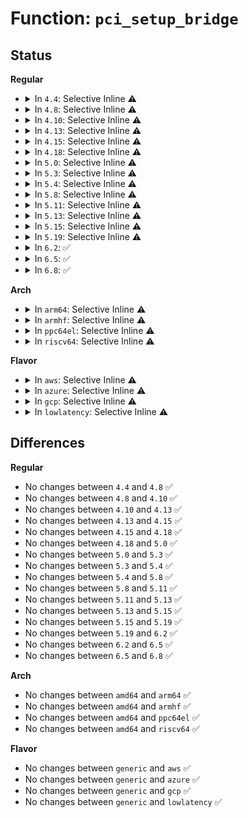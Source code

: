 # Function: <code>pci_setup_bridge</code>

## Status
<b>Regular</b>
<ul>
<li>
<details>
<summary>In <code>4.4</code>: Selective Inline ⚠️</summary>

```c
void pci_setup_bridge(struct pci_bus *bus);
```

**Collision:** Unique Global

**Inline:** Selective

**Transformation:** False

**Instances:**

```
In drivers/pci/setup-bus.c (ffffffff8143f1b0)
Location: drivers/pci/setup-bus.c:699
Inline: True
Inline callers:
  - drivers/pci/setup-bus.c:__pci_bus_assign_resources
  - drivers/pci/setup-bus.c:pci_assign_unassigned_bridge_resources
```
**Symbols:**

```
ffffffff8143f1b0-ffffffff8143f1c5: pci_setup_bridge (STB_GLOBAL)
```
</details>
</li>
<li>
<details>
<summary>In <code>4.8</code>: Selective Inline ⚠️</summary>

```c
void pci_setup_bridge(struct pci_bus *bus);
```

**Collision:** Unique Global

**Inline:** Selective

**Transformation:** False

**Instances:**

```
In drivers/pci/setup-bus.c (ffffffff8148c73d)
Location: drivers/pci/setup-bus.c:702
Inline: True
Inline callers:
  - drivers/pci/setup-bus.c:pci_assign_unassigned_bridge_resources
  - drivers/pci/setup-bus.c:__pci_bus_assign_resources
```
**Symbols:**

```
ffffffff8148afd0-ffffffff8148aff7: pci_setup_bridge (STB_GLOBAL)
```
</details>
</li>
<li>
<details>
<summary>In <code>4.10</code>: Selective Inline ⚠️</summary>

```c
void pci_setup_bridge(struct pci_bus *bus);
```

**Collision:** Unique Global

**Inline:** Selective

**Transformation:** False

**Instances:**

```
In drivers/pci/setup-bus.c (ffffffff814adf2d)
Location: drivers/pci/setup-bus.c:703
Inline: True
Inline callers:
  - drivers/pci/setup-bus.c:pci_assign_unassigned_bridge_resources
  - drivers/pci/setup-bus.c:__pci_bus_assign_resources
```
**Symbols:**

```
ffffffff814ac7c0-ffffffff814ac7e7: pci_setup_bridge (STB_GLOBAL)
```
</details>
</li>
<li>
<details>
<summary>In <code>4.13</code>: Selective Inline ⚠️</summary>

```c
void pci_setup_bridge(struct pci_bus *bus);
```

**Collision:** Unique Global

**Inline:** Selective

**Transformation:** False

**Instances:**

```
In drivers/pci/setup-bus.c (ffffffff814b82ca)
Location: drivers/pci/setup-bus.c:694
Inline: True
Inline callers:
  - drivers/pci/setup-bus.c:pci_assign_unassigned_bridge_resources
  - drivers/pci/setup-bus.c:__pci_bus_assign_resources
```
**Symbols:**

```
ffffffff814b6b40-ffffffff814b6b67: pci_setup_bridge (STB_GLOBAL)
```
</details>
</li>
<li>
<details>
<summary>In <code>4.15</code>: Selective Inline ⚠️</summary>

```c
void pci_setup_bridge(struct pci_bus *bus);
```

**Collision:** Unique Global

**Inline:** Selective

**Transformation:** False

**Instances:**

```
In drivers/pci/setup-bus.c (ffffffff814f89b7)
Location: drivers/pci/setup-bus.c:694
Inline: True
Inline callers:
  - drivers/pci/setup-bus.c:pci_reassign_bridge_resources
  - drivers/pci/setup-bus.c:pci_reassign_bridge_resources
  - drivers/pci/setup-bus.c:__pci_bridge_assign_resources
  - drivers/pci/setup-bus.c:__pci_bus_assign_resources
```
**Symbols:**

```
ffffffff814f6c90-ffffffff814f6cb7: pci_setup_bridge (STB_GLOBAL)
```
</details>
</li>
<li>
<details>
<summary>In <code>4.18</code>: Selective Inline ⚠️</summary>

```c
void pci_setup_bridge(struct pci_bus *bus);
```

**Collision:** Unique Global

**Inline:** Selective

**Transformation:** False

**Instances:**

```
In drivers/pci/setup-bus.c (ffffffff81529407)
Location: drivers/pci/setup-bus.c:689
Inline: True
Inline callers:
  - drivers/pci/setup-bus.c:pci_reassign_bridge_resources
  - drivers/pci/setup-bus.c:pci_reassign_bridge_resources
  - drivers/pci/setup-bus.c:__pci_bridge_assign_resources
  - drivers/pci/setup-bus.c:__pci_bus_assign_resources
```
**Symbols:**

```
ffffffff81527810-ffffffff81527837: pci_setup_bridge (STB_GLOBAL)
```
</details>
</li>
<li>
<details>
<summary>In <code>5.0</code>: Selective Inline ⚠️</summary>

```c
void pci_setup_bridge(struct pci_bus *bus);
```

**Collision:** Unique Global

**Inline:** Selective

**Transformation:** False

**Instances:**

```
In drivers/pci/setup-bus.c (ffffffff8153f2a4)
Location: drivers/pci/setup-bus.c:689
Inline: True
Inline callers:
  - drivers/pci/setup-bus.c:pci_reassign_bridge_resources
  - drivers/pci/setup-bus.c:pci_reassign_bridge_resources
  - drivers/pci/setup-bus.c:__pci_bridge_assign_resources
  - drivers/pci/setup-bus.c:__pci_bus_assign_resources
```
**Symbols:**

```
ffffffff8153d6a0-ffffffff8153d6c7: pci_setup_bridge (STB_GLOBAL)
```
</details>
</li>
<li>
<details>
<summary>In <code>5.3</code>: Selective Inline ⚠️</summary>

```c
void pci_setup_bridge(struct pci_bus *bus);
```

**Collision:** Unique Global

**Inline:** Selective

**Transformation:** False

**Instances:**

```
In drivers/pci/setup-bus.c (ffffffff8156e68c)
Location: drivers/pci/setup-bus.c:686
Inline: True
Inline callers:
  - drivers/pci/setup-bus.c:pci_reassign_bridge_resources
  - drivers/pci/setup-bus.c:pci_reassign_bridge_resources
  - drivers/pci/setup-bus.c:__pci_bridge_assign_resources
  - drivers/pci/setup-bus.c:__pci_bus_assign_resources
```
**Symbols:**

```
ffffffff8156cd40-ffffffff8156cd69: pci_setup_bridge (STB_GLOBAL)
```
</details>
</li>
<li>
<details>
<summary>In <code>5.4</code>: Selective Inline ⚠️</summary>

```c
void pci_setup_bridge(struct pci_bus *bus);
```

**Collision:** Unique Global

**Inline:** Selective

**Transformation:** False

**Instances:**

```
In drivers/pci/setup-bus.c (ffffffff8158f668)
Location: drivers/pci/setup-bus.c:686
Inline: True
Inline callers:
  - drivers/pci/setup-bus.c:pci_reassign_bridge_resources
  - drivers/pci/setup-bus.c:pci_reassign_bridge_resources
  - drivers/pci/setup-bus.c:__pci_bridge_assign_resources
  - drivers/pci/setup-bus.c:__pci_bus_assign_resources
```
**Symbols:**

```
ffffffff8158dd20-ffffffff8158dd49: pci_setup_bridge (STB_GLOBAL)
```
</details>
</li>
<li>
<details>
<summary>In <code>5.8</code>: Selective Inline ⚠️</summary>

```c
void pci_setup_bridge(struct pci_bus *bus);
```

**Collision:** Unique Global

**Inline:** Selective

**Transformation:** False

**Instances:**

```
In drivers/pci/setup-bus.c (ffffffff8163714f)
Location: drivers/pci/setup-bus.c:687
Inline: True
Inline callers:
  - drivers/pci/setup-bus.c:pci_reassign_bridge_resources
  - drivers/pci/setup-bus.c:pci_reassign_bridge_resources
  - drivers/pci/setup-bus.c:__pci_bridge_assign_resources
  - drivers/pci/setup-bus.c:__pci_bus_assign_resources
```
**Symbols:**

```
ffffffff81635950-ffffffff8163597b: pci_setup_bridge (STB_GLOBAL)
```
</details>
</li>
<li>
<details>
<summary>In <code>5.11</code>: Selective Inline ⚠️</summary>

```c
void pci_setup_bridge(struct pci_bus *bus);
```

**Collision:** Unique Global

**Inline:** Selective

**Transformation:** False

**Instances:**

```
In drivers/pci/setup-bus.c (ffffffff8165c20f)
Location: drivers/pci/setup-bus.c:688
Inline: True
Inline callers:
  - drivers/pci/setup-bus.c:pci_reassign_bridge_resources
  - drivers/pci/setup-bus.c:pci_reassign_bridge_resources
  - drivers/pci/setup-bus.c:__pci_bridge_assign_resources
  - drivers/pci/setup-bus.c:__pci_bus_assign_resources
```
**Symbols:**

```
ffffffff8165aa10-ffffffff8165aa3b: pci_setup_bridge (STB_GLOBAL)
```
</details>
</li>
<li>
<details>
<summary>In <code>5.13</code>: Selective Inline ⚠️</summary>

```c
void pci_setup_bridge(struct pci_bus *bus);
```

**Collision:** Unique Global

**Inline:** Selective

**Transformation:** False

**Instances:**

```
In drivers/pci/setup-bus.c (ffffffff8163e7b6)
Location: drivers/pci/setup-bus.c:688
Inline: True
Inline callers:
  - drivers/pci/setup-bus.c:pci_reassign_bridge_resources
  - drivers/pci/setup-bus.c:pci_reassign_bridge_resources
  - drivers/pci/setup-bus.c:__pci_bridge_assign_resources
  - drivers/pci/setup-bus.c:__pci_bus_assign_resources
```
**Symbols:**

```
ffffffff8163cf50-ffffffff8163cf7b: pci_setup_bridge (STB_GLOBAL)
```
</details>
</li>
<li>
<details>
<summary>In <code>5.15</code>: Selective Inline ⚠️</summary>

```c
void pci_setup_bridge(struct pci_bus *bus);
```

**Collision:** Unique Global

**Inline:** Selective

**Transformation:** False

**Instances:**

```
In drivers/pci/setup-bus.c (ffffffff816af32a)
Location: drivers/pci/setup-bus.c:688
Inline: True
Inline callers:
  - drivers/pci/setup-bus.c:pci_reassign_bridge_resources
  - drivers/pci/setup-bus.c:pci_reassign_bridge_resources
  - drivers/pci/setup-bus.c:__pci_bridge_assign_resources
  - drivers/pci/setup-bus.c:__pci_bus_assign_resources
```
**Symbols:**

```
ffffffff816ad9b0-ffffffff816ad9db: pci_setup_bridge (STB_GLOBAL)
```
</details>
</li>
<li>
<details>
<summary>In <code>5.19</code>: Selective Inline ⚠️</summary>

```c
void pci_setup_bridge(struct pci_bus *bus);
```

**Collision:** Unique Global

**Inline:** Selective

**Transformation:** False

**Instances:**

```
In drivers/pci/setup-bus.c (ffffffff817d27bd)
Location: drivers/pci/setup-bus.c:688
Inline: True
Inline callers:
  - drivers/pci/setup-bus.c:pci_reassign_bridge_resources
  - drivers/pci/setup-bus.c:pci_reassign_bridge_resources
  - drivers/pci/setup-bus.c:__pci_bridge_assign_resources
  - drivers/pci/setup-bus.c:__pci_bus_assign_resources
```
**Symbols:**

```
ffffffff817d0e30-ffffffff817d0e62: pci_setup_bridge (STB_GLOBAL)
```
</details>
</li>
<li>
<details>
<summary>In <code>6.2</code>: ✅</summary>

```c
void pci_setup_bridge(struct pci_bus *bus);
```

**Collision:** Unique Global

**Inline:** No

**Transformation:** False

**Instances:**

```
In drivers/pci/setup-bus.c (ffffffff818f11f0)
Location: drivers/pci/setup-bus.c:688
Inline: False
Direct callers:
  - drivers/pci/setup-bus.c:pci_reassign_bridge_resources
  - drivers/pci/setup-bus.c:pci_reassign_bridge_resources
  - drivers/pci/setup-bus.c:__pci_bridge_assign_resources
  - drivers/pci/setup-bus.c:__pci_bus_assign_resources
```
**Symbols:**

```
ffffffff818f11f0-ffffffff818f1265: pci_setup_bridge (STB_GLOBAL)
```
</details>
</li>
<li>
<details>
<summary>In <code>6.5</code>: ✅</summary>

```c
void pci_setup_bridge(struct pci_bus *bus);
```

**Collision:** Unique Global

**Inline:** No

**Transformation:** False

**Instances:**

```
In drivers/pci/setup-bus.c (ffffffff81934610)
Location: drivers/pci/setup-bus.c:685
Inline: False
Direct callers:
  - drivers/pci/setup-bus.c:pci_reassign_bridge_resources
  - drivers/pci/setup-bus.c:pci_reassign_bridge_resources
  - drivers/pci/setup-bus.c:__pci_bridge_assign_resources
  - drivers/pci/setup-bus.c:__pci_bus_assign_resources
```
**Symbols:**

```
ffffffff81934610-ffffffff81934685: pci_setup_bridge (STB_GLOBAL)
```
</details>
</li>
<li>
<details>
<summary>In <code>6.8</code>: ✅</summary>

```c
void pci_setup_bridge(struct pci_bus *bus);
```

**Collision:** Unique Global

**Inline:** No

**Transformation:** False

**Instances:**

```
In drivers/pci/setup-bus.c (ffffffff8197d330)
Location: drivers/pci/setup-bus.c:694
Inline: False
Direct callers:
  - drivers/pci/setup-bus.c:pci_reassign_bridge_resources
  - drivers/pci/setup-bus.c:pci_reassign_bridge_resources
  - drivers/pci/setup-bus.c:__pci_bridge_assign_resources
  - drivers/pci/setup-bus.c:__pci_bus_assign_resources
```
**Symbols:**

```
ffffffff8197d330-ffffffff8197d3a5: pci_setup_bridge (STB_GLOBAL)
```
</details>
</li>
</ul>
<b>Arch</b>
<ul>
<li>
<details>
<summary>In <code>arm64</code>: Selective Inline ⚠️</summary>

```c
void pci_setup_bridge(struct pci_bus *bus);
```

**Collision:** Unique Global

**Inline:** Selective

**Transformation:** False

**Instances:**

```
In drivers/pci/setup-bus.c (ffff8000106f4c3c)
Location: drivers/pci/setup-bus.c:686
Inline: True
Inline callers:
  - drivers/pci/setup-bus.c:pci_reassign_bridge_resources
  - drivers/pci/setup-bus.c:pci_reassign_bridge_resources
  - drivers/pci/setup-bus.c:__pci_bridge_assign_resources
  - drivers/pci/setup-bus.c:__pci_bus_assign_resources
```
**Symbols:**

```
ffff8000106f3008-ffff8000106f3044: pci_setup_bridge (STB_GLOBAL)
```
</details>
</li>
<li>
<details>
<summary>In <code>armhf</code>: Selective Inline ⚠️</summary>

```c
void pci_setup_bridge(struct pci_bus *bus);
```

**Collision:** Unique Global

**Inline:** Selective

**Transformation:** False

**Instances:**

```
In drivers/pci/setup-bus.c (c088f708)
Location: drivers/pci/setup-bus.c:686
Inline: True
Inline callers:
  - drivers/pci/setup-bus.c:pci_reassign_bridge_resources
  - drivers/pci/setup-bus.c:pci_reassign_bridge_resources
  - drivers/pci/setup-bus.c:__pci_bridge_assign_resources
  - drivers/pci/setup-bus.c:__pci_bus_assign_resources
```
**Symbols:**

```
c088da9c-c088dacc: pci_setup_bridge (STB_GLOBAL)
```
</details>
</li>
<li>
<details>
<summary>In <code>ppc64el</code>: Selective Inline ⚠️</summary>

```c
void pci_setup_bridge(struct pci_bus *bus);
```

**Collision:** Unique Global

**Inline:** Selective

**Transformation:** False

**Instances:**

```
In drivers/pci/setup-bus.c (c000000000873440)
Location: drivers/pci/setup-bus.c:686
Inline: True
Inline callers:
  - drivers/pci/setup-bus.c:pci_reassign_bridge_resources
  - drivers/pci/setup-bus.c:pci_reassign_bridge_resources
  - drivers/pci/setup-bus.c:__pci_bridge_assign_resources
  - drivers/pci/setup-bus.c:__pci_bus_assign_resources
```
**Symbols:**

```
c0000000008711f0-c00000000087123c: pci_setup_bridge (STB_GLOBAL)
```
</details>
</li>
<li>
<details>
<summary>In <code>riscv64</code>: Selective Inline ⚠️</summary>

```c
void pci_setup_bridge(struct pci_bus *bus);
```

**Collision:** Unique Global

**Inline:** Selective

**Transformation:** False

**Instances:**

```
In drivers/pci/setup-bus.c (ffffffe0004c7bbc)
Location: drivers/pci/setup-bus.c:686
Inline: True
Inline callers:
  - drivers/pci/setup-bus.c:pci_reassign_bridge_resources
  - drivers/pci/setup-bus.c:pci_reassign_bridge_resources
  - drivers/pci/setup-bus.c:__pci_bridge_assign_resources
  - drivers/pci/setup-bus.c:__pci_bus_assign_resources
```
**Symbols:**

```
ffffffe0004c63ee-ffffffe0004c6430: pci_setup_bridge (STB_GLOBAL)
```
</details>
</li>
</ul>
<b>Flavor</b>
<ul>
<li>
<details>
<summary>In <code>aws</code>: Selective Inline ⚠️</summary>

```c
void pci_setup_bridge(struct pci_bus *bus);
```

**Collision:** Unique Global

**Inline:** Selective

**Transformation:** False

**Instances:**

```
In drivers/pci/setup-bus.c (ffffffff815834ec)
Location: drivers/pci/setup-bus.c:686
Inline: True
Inline callers:
  - drivers/pci/setup-bus.c:pci_reassign_bridge_resources
  - drivers/pci/setup-bus.c:pci_reassign_bridge_resources
  - drivers/pci/setup-bus.c:__pci_bridge_assign_resources
  - drivers/pci/setup-bus.c:__pci_bus_assign_resources
```
**Symbols:**

```
ffffffff81581ba0-ffffffff81581bc9: pci_setup_bridge (STB_GLOBAL)
```
</details>
</li>
<li>
<details>
<summary>In <code>azure</code>: Selective Inline ⚠️</summary>

```c
void pci_setup_bridge(struct pci_bus *bus);
```

**Collision:** Unique Global

**Inline:** Selective

**Transformation:** False

**Instances:**

```
In drivers/pci/setup-bus.c (ffffffff815722c8)
Location: drivers/pci/setup-bus.c:686
Inline: True
Inline callers:
  - drivers/pci/setup-bus.c:pci_reassign_bridge_resources
  - drivers/pci/setup-bus.c:pci_reassign_bridge_resources
  - drivers/pci/setup-bus.c:__pci_bridge_assign_resources
  - drivers/pci/setup-bus.c:__pci_bus_assign_resources
```
**Symbols:**

```
ffffffff81570980-ffffffff815709a9: pci_setup_bridge (STB_GLOBAL)
```
</details>
</li>
<li>
<details>
<summary>In <code>gcp</code>: Selective Inline ⚠️</summary>

```c
void pci_setup_bridge(struct pci_bus *bus);
```

**Collision:** Unique Global

**Inline:** Selective

**Transformation:** False

**Instances:**

```
In drivers/pci/setup-bus.c (ffffffff815833b8)
Location: drivers/pci/setup-bus.c:686
Inline: True
Inline callers:
  - drivers/pci/setup-bus.c:pci_reassign_bridge_resources
  - drivers/pci/setup-bus.c:pci_reassign_bridge_resources
  - drivers/pci/setup-bus.c:__pci_bridge_assign_resources
  - drivers/pci/setup-bus.c:__pci_bus_assign_resources
```
**Symbols:**

```
ffffffff81581a70-ffffffff81581a99: pci_setup_bridge (STB_GLOBAL)
```
</details>
</li>
<li>
<details>
<summary>In <code>lowlatency</code>: Selective Inline ⚠️</summary>

```c
void pci_setup_bridge(struct pci_bus *bus);
```

**Collision:** Unique Global

**Inline:** Selective

**Transformation:** False

**Instances:**

```
In drivers/pci/setup-bus.c (ffffffff8159d868)
Location: drivers/pci/setup-bus.c:686
Inline: True
Inline callers:
  - drivers/pci/setup-bus.c:pci_reassign_bridge_resources
  - drivers/pci/setup-bus.c:pci_reassign_bridge_resources
  - drivers/pci/setup-bus.c:__pci_bridge_assign_resources
  - drivers/pci/setup-bus.c:__pci_bus_assign_resources
```
**Symbols:**

```
ffffffff8159bf20-ffffffff8159bf49: pci_setup_bridge (STB_GLOBAL)
```
</details>
</li>
</ul>

## Differences
<b>Regular</b>
<ul>
<li>
No changes between <code>4.4</code> and <code>4.8</code> ✅
</li>
<li>
No changes between <code>4.8</code> and <code>4.10</code> ✅
</li>
<li>
No changes between <code>4.10</code> and <code>4.13</code> ✅
</li>
<li>
No changes between <code>4.13</code> and <code>4.15</code> ✅
</li>
<li>
No changes between <code>4.15</code> and <code>4.18</code> ✅
</li>
<li>
No changes between <code>4.18</code> and <code>5.0</code> ✅
</li>
<li>
No changes between <code>5.0</code> and <code>5.3</code> ✅
</li>
<li>
No changes between <code>5.3</code> and <code>5.4</code> ✅
</li>
<li>
No changes between <code>5.4</code> and <code>5.8</code> ✅
</li>
<li>
No changes between <code>5.8</code> and <code>5.11</code> ✅
</li>
<li>
No changes between <code>5.11</code> and <code>5.13</code> ✅
</li>
<li>
No changes between <code>5.13</code> and <code>5.15</code> ✅
</li>
<li>
No changes between <code>5.15</code> and <code>5.19</code> ✅
</li>
<li>
No changes between <code>5.19</code> and <code>6.2</code> ✅
</li>
<li>
No changes between <code>6.2</code> and <code>6.5</code> ✅
</li>
<li>
No changes between <code>6.5</code> and <code>6.8</code> ✅
</li>
</ul>
<b>Arch</b>
<ul>
<li>
No changes between <code>amd64</code> and <code>arm64</code> ✅
</li>
<li>
No changes between <code>amd64</code> and <code>armhf</code> ✅
</li>
<li>
No changes between <code>amd64</code> and <code>ppc64el</code> ✅
</li>
<li>
No changes between <code>amd64</code> and <code>riscv64</code> ✅
</li>
</ul>
<b>Flavor</b>
<ul>
<li>
No changes between <code>generic</code> and <code>aws</code> ✅
</li>
<li>
No changes between <code>generic</code> and <code>azure</code> ✅
</li>
<li>
No changes between <code>generic</code> and <code>gcp</code> ✅
</li>
<li>
No changes between <code>generic</code> and <code>lowlatency</code> ✅
</li>
</ul>
